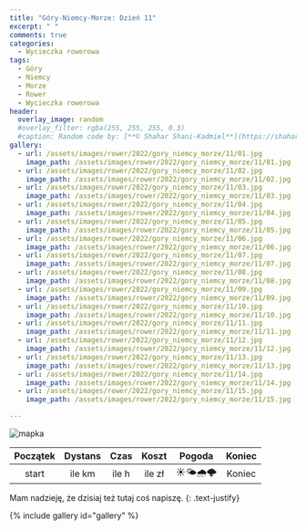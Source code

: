 ```yaml
---
title: "Góry-Niemcy-Morze: Dzień 11"
excerpt: " "
comments: true
categories:
  - Wycieczka rowerowa
tags:
  - Góry
  - Niemcy
  - Morze
  - Rower  
  - Wycieczka rowerowa
header:
  overlay_image: random
  #overlay_filter: rgba(255, 255, 255, 0.3)
  #caption: Random code by: [**© Shahar Shani-Kadmiel**](https://shaharkadmiel.github.io)"
gallery:
  - url: /assets/images/rower/2022/gory_niemcy_morze/11/01.jpg
    image_path: /assets/images/rower/2022/gory_niemcy_morze/11/01.jpg
  - url: /assets/images/rower/2022/gory_niemcy_morze/11/02.jpg
    image_path: /assets/images/rower/2022/gory_niemcy_morze/11/02.jpg
  - url: /assets/images/rower/2022/gory_niemcy_morze/11/03.jpg
    image_path: /assets/images/rower/2022/gory_niemcy_morze/11/03.jpg
  - url: /assets/images/rower/2022/gory_niemcy_morze/11/04.jpg
    image_path: /assets/images/rower/2022/gory_niemcy_morze/11/04.jpg
  - url: /assets/images/rower/2022/gory_niemcy_morze/11/05.jpg
    image_path: /assets/images/rower/2022/gory_niemcy_morze/11/05.jpg
  - url: /assets/images/rower/2022/gory_niemcy_morze/11/06.jpg
    image_path: /assets/images/rower/2022/gory_niemcy_morze/11/06.jpg
  - url: /assets/images/rower/2022/gory_niemcy_morze/11/07.jpg
    image_path: /assets/images/rower/2022/gory_niemcy_morze/11/07.jpg
  - url: /assets/images/rower/2022/gory_niemcy_morze/11/08.jpg
    image_path: /assets/images/rower/2022/gory_niemcy_morze/11/08.jpg
  - url: /assets/images/rower/2022/gory_niemcy_morze/11/09.jpg
    image_path: /assets/images/rower/2022/gory_niemcy_morze/11/09.jpg
  - url: /assets/images/rower/2022/gory_niemcy_morze/11/10.jpg
    image_path: /assets/images/rower/2022/gory_niemcy_morze/11/10.jpg
  - url: /assets/images/rower/2022/gory_niemcy_morze/11/11.jpg
    image_path: /assets/images/rower/2022/gory_niemcy_morze/11/11.jpg
  - url: /assets/images/rower/2022/gory_niemcy_morze/11/12.jpg
    image_path: /assets/images/rower/2022/gory_niemcy_morze/11/12.jpg
  - url: /assets/images/rower/2022/gory_niemcy_morze/11/13.jpg
    image_path: /assets/images/rower/2022/gory_niemcy_morze/11/13.jpg
  - url: /assets/images/rower/2022/gory_niemcy_morze/11/14.jpg
    image_path: /assets/images/rower/2022/gory_niemcy_morze/11/14.jpg
  - url: /assets/images/rower/2022/gory_niemcy_morze/11/15.jpg
    image_path: /assets/images/rower/2022/gory_niemcy_morze/11/15.jpg

---
```

![mapka](/assets/images/rower/2022/gory_niemcy_morze/11/mapka.png)

|Początek|Dystans|Czas|Koszt|Pogoda|Koniec|
|:---:|:---:|:---:|:---:|:---:|:---:|
|start| ile km| ile h| ile zł|☀️🌤️🌧️🌩️|Koniec|

Mam nadzieję, że dzisiaj też tutaj coś napiszę.
{: .text-justify}

{% include gallery id="gallery" %}

